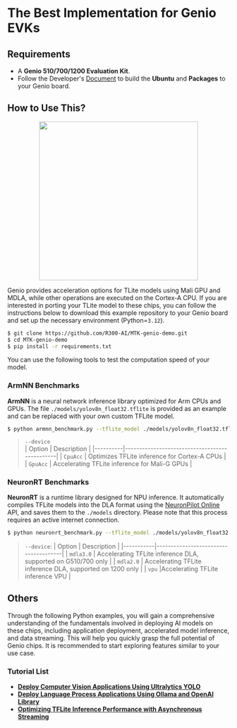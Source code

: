 # The Best Implementation for Genio EVKs


## Requirements
* A **Genio 510/700/1200 Evaluation Kit**.
* Follow the Developer's [Document](https://r300-ai.github.io/ITRI-AI-Hub/docs/genio-evk.html) to build the **Ubuntu** and **Packages** to your Genio board.


## How to Use This?

<div align="center">
<img src="https://github.com/R300-AI/MTK-genio-demo/blob/main/docs/images/chipset.png" width=360"/>
</div>

  Genio provides acceleration options for TLite models using Mali GPU and MDLA, while other operations are executed on the Cortex-A CPU. If you are interested in porting your TLite model to these chips, you can follow the instructions below to download this example repository to your Genio board and set up the necessary environment (Python=`3.12`).
  ```bash
  $ git clone https://github.com/R300-AI/MTK-genio-demo.git
  $ cd MTK-genio-demo
  $ pip install -r requirements.txt
  ```

You can use the following tools to test the computation speed of your model.

### ArmNN Benchmarks
  **ArmNN** is a neural network inference library optimized for Arm CPUs and GPUs. The file `./models/yolov8n_float32.tflite` is provided as an example and can be replaced with your own custom TFLite model.
  ```bash
  $ python armnn_benchmark.py --tflite_model ./models/yolov8n_float32.tflite --device GpuAcc --iteration 10
  ```
  > `--device`<br>
  > | Option   | Description                                   |
  > |----------|-----------------------------------------------|
  > | `CpuAcc` | Optimizes TFLite inference for Cortex-A CPUs  |
  > | `GpuAcc` | Accelerating TFLite inference for Mali-G GPUs |
  

### NeuronRT Benchmarks
  **NeuronRT** is a runtime library designed for NPU inference. It automatically compiles TFLite models into the DLA format using the [NeuronPilot Online](https://app-aihub-neuronpilot.azurewebsites.net/) API, and saves them to the `./models` directory. Please note that this process requires an active internet connection.
  ```bash
  $ python neuronrt_benchmark.py --tflite_model ./models/yolov8n_float32.tflite --device mdla3.0 --iteration 10
  ```
  > `--device`:
  > | Option    | Description                          |
  > |-----------|--------------------------------------|
  > | `mdla3.0` | Accelerating TFLite inference DLA, supported on G510/700 only |
  > | `mdla2.0` | Accelerating TFLite inference DLA, supported on 1200 only     |
  > | `vpu`     |Accelerating TFLite inference VPU                             |


## Others 

Through the following Python examples, you will gain a comprehensive understanding of the fundamentals involved in deploying AI models on these chips, including application deployment, accelerated model inference, and data streaming. This will help you quickly grasp the full potential of Genio chips. It is recommended to start exploring features similar to your use case.

### Tutorial List
* **[Deploy Computer Vision Applications Using Ultralytics YOLO](https://github.com/R300-AI/MTK-genio-demo/blob/main/docs/ultralytics_tutorial.md)**
* **[Deploy Language Process Applications Using Ollama and OpenAI Library](https://github.com/R300-AI/MTK-genio-demo/blob/main/docs/ollama_tutorial.md)**
* **[Optimizing TFLite Inference Performance with Asynchronous Streaming](https://github.com/R300-AI/MTK-genio-demo/blob/main/docs/nnstreamer_tutorial.md)**